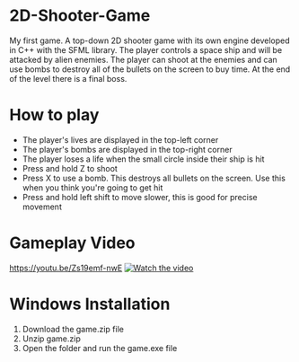# 2D-Shooter-Game
My first game. A top-down 2D shooter game with its own engine developed in C++ with the SFML library. The player controls a space ship and will be attacked by alien enemies. The player can shoot at the enemies and can use bombs to destroy all of the bullets on the screen to buy time. At the end of the level there is a final boss. 

# How to play
- The player's lives are displayed in the top-left corner
- The player's bombs are displayed in the top-right corner
- The player loses a life when the small circle inside their ship is hit 
- Press and hold Z to shoot
- Press X to use a bomb. This destroys all bullets on the screen. Use this when you think you're going to get hit
- Press and hold left shift to move slower, this is good for precise movement

# Gameplay Video
https://youtu.be/Zs19emf-nwE
[![Watch the video](https://img.youtube.com/vi/Zs19emf-nwE/maxresdefault.jpg)](https://youtu.be/Zs19emf-nwE)

# Windows Installation
1. Download the game.zip file
2. Unzip game.zip
3. Open the folder and run the game.exe file
